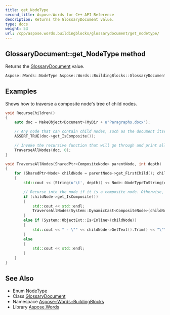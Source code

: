 ```yaml
---
title: get_NodeType
second_title: Aspose.Words for C++ API Reference
description: Returns the GlossaryDocument value.
type: docs
weight: 53
url: /cpp/aspose.words.buildingblocks/glossarydocument/get_nodetype/
---
```

## GlossaryDocument::get_NodeType method


Returns the [GlossaryDocument](../../../aspose.words/nodetype/) value.

```cpp
Aspose::Words::NodeType Aspose::Words::BuildingBlocks::GlossaryDocument::get_NodeType() const override
```


## Examples



Shows how to traverse a composite node's tree of child nodes. 
```cpp
void RecurseChildren()
{
    auto doc = MakeObject<Document>(MyDir + u"Paragraphs.docx");

    // Any node that can contain child nodes, such as the document itself, is composite.
    ASSERT_TRUE(doc->get_IsComposite());

    // Invoke the recursive function that will go through and print all the child nodes of a composite node.
    TraverseAllNodes(doc, 0);
}

void TraverseAllNodes(SharedPtr<CompositeNode> parentNode, int depth)
{
    for (SharedPtr<Node> childNode = parentNode->get_FirstChild(); childNode != nullptr; childNode = childNode->get_NextSibling())
    {
        std::cout << (String(u'\t', depth)) << Node::NodeTypeToString(childNode->get_NodeType());

        // Recurse into the node if it is a composite node. Otherwise, print its contents if it is an inline node.
        if (childNode->get_IsComposite())
        {
            std::cout << std::endl;
            TraverseAllNodes(System::DynamicCast<CompositeNode>(childNode), depth + 1);
        }
        else if (System::ObjectExt::Is<Inline>(childNode))
        {
            std::cout << " - \"" << childNode->GetText().Trim() << "\"" << std::endl;
        }
        else
        {
            std::cout << std::endl;
        }
    }
}
```

## See Also

* Enum [NodeType](../../../aspose.words/nodetype/)
* Class [GlossaryDocument](../)
* Namespace [Aspose::Words::BuildingBlocks](../../)
* Library [Aspose.Words](../../../)
